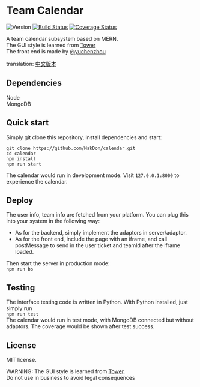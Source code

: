 # Team Calendar

![Version][version-badge] [![Build Status][travis-badge]][travis-link] [![Coverage Status][coverage-badge]][coverage-link]

A team calendar subsystem based on MERN.    
The GUI style is learned from [Tower](https://tower.im/)  
The front end is made by [@yuchenzhou](https://github.com/yuchenzhou)

translation: [中文版本](https://github.com/MakDon/calendar/blob/master/README-CN.md)
## Dependencies

Node  
MongoDB


## Quick start

Simply git clone this repository, install dependencies and start:
```
git clone https://github.com/MakDon/calendar.git  
cd calendar  
npm install  
npm run start
```
The calendar would run in development mode. Visit `127.0.0.1:8000` to experience the calendar.

## Deploy

The user info, team info are fetched from your platform. You can plug this into your system in the following way:

- As for the backend, simply implement the adaptors in server/adaptor.  
- As for the front end, include the page with an iframe, and call postMessage to send in the user ticket and teamId after the iframe loaded.

Then start the server in production mode:  
`npm run bs`

## Testing

The interface testing code is written in Python. With Python installed, just simply run  
`npm run test`  
The calendar would run in test mode, with MongoDB connected but without adaptors. The coverage would be shown after test success. 


## License

MIT license.  

WARNING: The GUI style is learned from [Tower](https://tower.im/).   
Do not use in business to avoid legal consequences

[travis-badge]:    https://travis-ci.com/MakDon/calendar.svg?branch=master
[travis-link]:     https://travis-ci.com/MakDon/calendar
[version-badge]:   https://img.shields.io/badge/version-0.1.2-blue.svg
[coverage-badge]:  https://coveralls.io/repos/github/MakDon/calendar/badge.svg?branch=master
[coverage-link]:   https://coveralls.io/github/MakDon/calendar?branch=master
